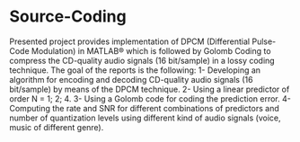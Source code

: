 # Source-Coding
Presented project provides implementation of DPCM (Differential Pulse-Code Modulation) in MATLAB® which is followed by Golomb Coding to compress the CD-quality audio signals (16 bit/sample) in a lossy coding technique.
The goal of the reports is the following:
1- Developing an algorithm for encoding and decoding CD-quality audio signals (16 bit/sample) by means of the DPCM technique.
2- Using a linear predictor of order N = 1; 2; 4.
3- Using a Golomb code for coding the prediction error.
4- Computing the rate and SNR for different combinations of predictors and number of quantization levels using different kind of audio signals (voice, music of different genre).
